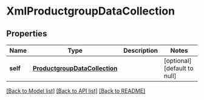 # XmlProductgroupDataCollection

## Properties
Name | Type | Description | Notes
------------ | ------------- | ------------- | -------------
**self** | [**ProductgroupDataCollection**](ProductgroupDataCollection.md) |  | [optional] [default to null]

[[Back to Model list]](../README.md#documentation-for-models) [[Back to API list]](../README.md#documentation-for-api-endpoints) [[Back to README]](../README.md)


